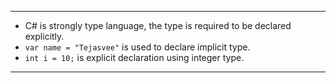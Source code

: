
---
- C# is strongly type language, the type is required to be declared explicitly.
- `var name = "Tejasvee"` is used to declare implicit type.
- `int i = 10;` is explicit declaration using integer type.
---